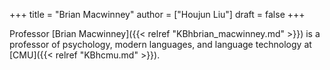 +++
title = "Brian Macwinney"
author = ["Houjun Liu"]
draft = false
+++

Professor [Brian Macwinney]({{< relref "KBhbrian_macwinney.md" >}}) is a professor of psychology, modern languages, and language technology at [CMU]({{< relref "KBhcmu.md" >}}).